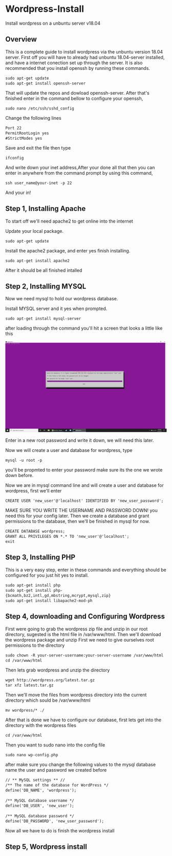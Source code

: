 # Wordpress-Install
Install wordpress on a unbuntu server v18.04

## Overview ##
This is a complete guide to install wordpress via the unbuntu version 18.04 server. First off you will have to already had unbuntu 18.04-server installed, and have a internet conection set up through the server. It is also recommended that you install openssh by running these commands.

    sudo apt-get update
    sudo apt-get install openssh-server
   
That will update the repos and dowload openssh-server. After that's finished enter in the command bellow to configure your openssh,

    sudo nano /etc/ssh/sshd_config

Change the following lines

    Port 22
    PermitRootLogin yes
    #StrictModes yes
    
Save and exit the file then type 

    ifconfig
    
And write down your inet address,After your done all that then you can enter in anywhere from the command prompt by using this command,

    ssh user_name@your-inet -p 22

And your in!
    
## Step 1, Installing Apache ##
To start off we'll need apache2 to get online into the internet 

Update your local package.

    sudo apt-get update
    
Install the apache2 package, and enter yes finish installing.

    sudo apt-get install apache2 
    
After it should be all finished intalled 

## Step 2, Installing MYSQL ##
Now we need mysql to hold our wordpress database.

Install MYSQL server and it yes when prompted.

    sudo apt-get install mysql-server
    
after loading through the command you'll hit a screen that looks a little like this 

![Example One](/images/img1.png)

Enter in a new root password and write it down, we will need this later.

Now we will create a user and database for wordpress, type 

    mysql -u root -p
    
you'll be propmted to enter your password make sure its the one we wrote down before.

Now we are in mysql command line and will create a user and database for wordpress, first we'll enter

    CREATE USER 'new_user'@'localhost' IDENTIFIED BY 'new_user_password';
    
MAKE SURE YOU WRITE THE USERNAME AND PASSWORD DOWN! you need this for your config later.
Then we create a database and grant permissions to the database, then we'll be finished in mysql for now.

    CREATE DATABASE wordpress;
    GRANT ALL PRIVILEGES ON *.* TO 'new_user'@'localhost';
    exit

## Step 3, Installing PHP ##

This is a very easy step, enter in these commands and everything should be configured for you just hit yes to install.
   
    sudo apt-get install php
    sudo apt-get install php-{bcmath,bz2,intl,gd,mbstring,mcrypt,mysql,zip} 
    sudo apt-get install libapache2-mod-ph
    
## Step 4, downloading and Configuring Wordpress ##

First were going to grab the wordpress zip file and unzip in our root directory, sugested is the html file in /var/www/html. Then we'll download the wordpress package and unzip 
First we need to give ourselves root permissions to the directory 

    sudo chown -R your-server-username:your-server-username /var/www/html
    cd /var/www/html
    
Then lets grab wordpress and unzip the directory 

    wget http://wordpress.org/latest.tar.gz
    tar xfz latest.tar.gz

Then we'll move the files from wordpress directory into the current directory which sould be /var/www/html

    mv wordpress/* ./
    
After that is done we have to configure our database, first lets get into the directory with the wordpress files

    cd /var/www/html
    
Then you want to sudo nano into the config file

    sudo nano wp-config.php
    
after make sure you change the following values to the mysql database name the user and password we created before 

    // ** MySQL settings ** //
    /** The name of the database for WordPress */
    define('DB_NAME', 'wordpress');

    /** MySQL database username */
    define('DB_USER', 'new_user');

    /** MySQL database password */
    define('DB_PASSWORD', 'new_user_password');
    
Now all we have to do is finish the wordpress install 


## Step 5, Wordpress install ##
   
   
